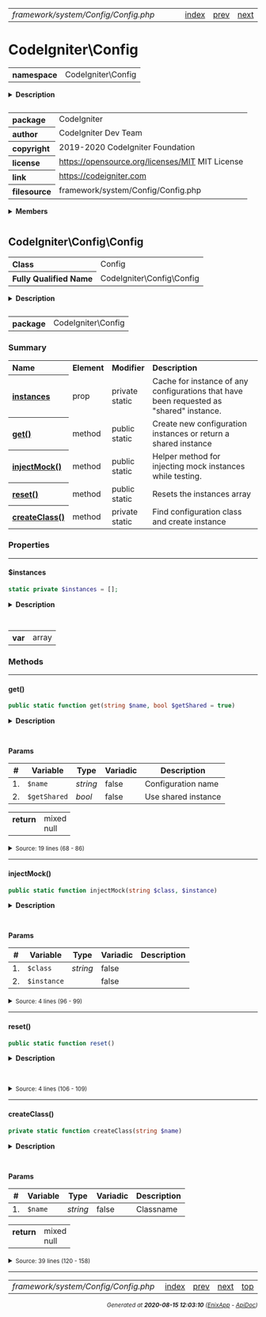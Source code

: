 


 



<table>
<tr>
<td style="width:100%"><em>framework/system/Config/Config.php</em></td>
<td><a href="../../../../../../api/index.md">index</a></td>
<td><a href="../../../../../../api/vendor/codeigniter4/framework/system/Config/BaseService.md">prev</a></td>
<td><a href="../../../../../../api/vendor/codeigniter4/framework/system/Config/DotEnv.md">next</a></td>
</tr>
</table>







# CodeIgniter\Config 
<table style="text-align:left">
<tr><th>namespace</th><td>CodeIgniter\Config</td></tr>
</table>

<details>
<summary style="margin-bottom:12px;"><strong>Description</strong></summary>

<table>
<tr><td>
CodeIgniter
</td></tr>
</table>

<table>
<tr><td>
An open source application development framework for PHP

This content is released under the MIT License (MIT)

Copyright (c) 2014-2019 British Columbia Institute of Technology
Copyright (c) 2019-2020 CodeIgniter Foundation

Permission is hereby granted, free of charge, to any person obtaining a copy
of this software and associated documentation files (the "Software"), to deal
in the Software without restriction, including without limitation the rights
to use, copy, modify, merge, publish, distribute, sublicense, and/or sell
copies of the Software, and to permit persons to whom the Software is
furnished to do so, subject to the following conditions:

The above copyright notice and this permission notice shall be included in
all copies or substantial portions of the Software.

THE SOFTWARE IS PROVIDED "AS IS", WITHOUT WARRANTY OF ANY KIND, EXPRESS OR
IMPLIED, INCLUDING BUT NOT LIMITED TO THE WARRANTIES OF MERCHANTABILITY,
FITNESS FOR A PARTICULAR PURPOSE AND NONINFRINGEMENT. IN NO EVENT SHALL THE
AUTHORS OR COPYRIGHT HOLDERS BE LIABLE FOR ANY CLAIM, DAMAGES OR OTHER
LIABILITY, WHETHER IN AN ACTION OF CONTRACT, TORT OR OTHERWISE, ARISING FROM,
OUT OF OR IN CONNECTION WITH THE SOFTWARE OR THE USE OR OTHER DEALINGS IN
THE SOFTWARE.
</td></tr>
</table>

</details>



<table style="text-align:left">
<tr style="vertical-align:top;">
<th>package</th>
<td>CodeIgniter
</td>
</tr>
<tr style="vertical-align:top;">
<th>author</th>
<td>CodeIgniter Dev Team
</td>
</tr>
<tr style="vertical-align:top;">
<th>copyright</th>
<td>2019-2020 CodeIgniter Foundation
</td>
</tr>
<tr style="vertical-align:top;">
<th>license</th>
<td><a href="https://opensource.org/licenses/MIT">https://opensource.org/licenses/MIT</a>	MIT License
</td>
</tr>
<tr style="vertical-align:top;">
<th>link</th>
<td><a href="https://codeigniter.com">https://codeigniter.com</a>

</td>
</tr>
<tr style="vertical-align:top;">
<th>filesource</th>
<td>framework/system/Config/Config.php
</td>
</tr>
</table>

 

<details>
<summary style="margin-bottom:12px;"><strong>Members</strong></summary>
<table>
<tr><td><a href="../../../../../../api/vendor/codeigniter4/framework/system/Config/AutoloadConfig.md">CodeIgniter\Config\AutoloadConfig</a></td></tr>
<tr><td><a href="../../../../../../api/vendor/codeigniter4/framework/system/Config/BaseConfig.md">CodeIgniter\Config\BaseConfig</a></td></tr>
<tr><td><a href="../../../../../../api/vendor/codeigniter4/framework/system/Config/BaseService.md">CodeIgniter\Config\BaseService</a></td></tr>
<tr><td><a href="../../../../../../api/vendor/codeigniter4/framework/system/Config/Config.md">CodeIgniter\Config\Config</a></td></tr>
<tr><td><a href="../../../../../../api/vendor/codeigniter4/framework/system/Config/DotEnv.md">CodeIgniter\Config\DotEnv</a></td></tr>
<tr><td><a href="../../../../../../api/vendor/codeigniter4/framework/system/Config/ForeignCharacters.md">CodeIgniter\Config\ForeignCharacters</a></td></tr>
<tr><td><a href="../../../../../../api/vendor/codeigniter4/framework/system/Config/Services.md">CodeIgniter\Config\Services</a></td></tr>
<tr><td><a href="../../../../../../api/vendor/codeigniter4/framework/system/Config/View.md">CodeIgniter\Config\View</a></td></tr>
</table>
</details>



 

 
## CodeIgniter\Config\Config

<table style="text-align:left">
<tr><th>Class</th><td>Config</td></tr>
<tr><th>Fully Qualified Name</th><td>CodeIgniter\Config\Config</td></tr>
</table>


<details>
<summary style="margin-bottom:12px;"><strong>Description</strong></summary>

<table>
<tr><td>
Class Config
</td></tr>
</table>


</details>



<table style="text-align:left">
<tr style="vertical-align:top;">
<th>package</th>
<td>CodeIgniter\Config
</td>
</tr>
</table>



### Summary


<table style="text-align:left;">
<tr>
<th>Name</th>
<th>Element</th>
<th>Modifier</th>
<th>Description</th>
</tr>

<tr>
<th><a href="#instances"><strong>instances</strong></a></th>
<td>prop</td>
<td>
private<br>static

</td>
<td>Cache for instance of any configurations that
have been requested as &quot;shared&quot; instance.</td>
</tr>

<tr>
<th><a href="#get"><strong>get</strong>()</a></th>
<td>method</td>
<td>
public<br>static

</td>
<td>Create new configuration instances or return
a shared instance</td>
</tr>
<tr>
<th><a href="#injectMock"><strong>injectMock</strong>()</a></th>
<td>method</td>
<td>
public<br>static

</td>
<td>Helper method for injecting mock instances while testing.</td>
</tr>
<tr>
<th><a href="#reset"><strong>reset</strong>()</a></th>
<td>method</td>
<td>
public<br>static

</td>
<td>Resets the instances array</td>
</tr>
<tr>
<th><a href="#createClass"><strong>createClass</strong>()</a></th>
<td>method</td>
<td>
private<br>static

</td>
<td>Find configuration class and create instance</td>
</tr>

</table>





### Properties


<hr>

#### $instances

```php
static private $instances = [];
```

<details>
<summary style="margin-bottom:12px;"><strong>Description</strong></summary>

<table>
<tr><td>
Cache for instance of any configurations that
have been requested as "shared" instance.
</td></tr>
</table>


</details>



<table style="text-align:left">
</table>




<table>
<tr>
<th style="vertical-align:top;">var</th>
<td>array
</td>
</tr>
</table>







### Methods


<hr>

#### get()

```php
public static function get(string $name, bool $getShared = true)
```

<details>
<summary style="margin-bottom:12px;"><strong>Description</strong></summary>

<table>
<tr><td>
Create new configuration instances or return
a shared instance
</td></tr>
</table>


</details>



<table style="text-align:left">
</table>


**Params**

<table>
<thead>
<tr>
<th>#</th>
<th>Variable</th>
<th>Type</th>
<th>Variadic</th>
<th>Description</th>
</tr>
</thead>
<tbody>

<tr>
<td>1.</td>
<td><code>$name</code></td>
<td><em>string
</em></td>
<td>false</td>
<td>Configuration name</td>
</tr>

<tr>
<td>2.</td>
<td><code>$getShared</code></td>
<td><em>bool
</em></td>
<td>false</td>
<td>Use shared instance</td>
</tr>


</tbody>
</table>



<table>
<tr>
<th style="vertical-align:top;">return</th>
<td>mixed<br>null
</td>
</tr>
</table>





<details>
<summary><small>Source: 19 lines (68 - 86)</small></summary>

```php
public static function get(string $name, bool $getShared = true)
{
	$class = $name;
	if (($pos = strrpos($name, '\\')) !== false)
	{
		$class = substr($name, $pos + 1);
	}

	if (! $getShared)
	{
		return self::createClass($name);
	}

	if (! isset( self::$instances[$class] ))
	{
		self::$instances[$class] = self::createClass($name);
	}
	return self::$instances[$class];
}
```

</details>


<hr>

#### injectMock()

```php
public static function injectMock(string $class, $instance)
```

<details>
<summary style="margin-bottom:12px;"><strong>Description</strong></summary>

<table>
<tr><td>
Helper method for injecting mock instances while testing.
</td></tr>
</table>


</details>



<table style="text-align:left">
</table>


**Params**

<table>
<thead>
<tr>
<th>#</th>
<th>Variable</th>
<th>Type</th>
<th>Variadic</th>
<th>Description</th>
</tr>
</thead>
<tbody>

<tr>
<td>1.</td>
<td><code>$class</code></td>
<td><em>string
</em></td>
<td>false</td>
<td></td>
</tr>

<tr>
<td>2.</td>
<td><code>$instance</code></td>
<td><em>
</em></td>
<td>false</td>
<td></td>
</tr>


</tbody>
</table>








<details>
<summary><small>Source: 4 lines (96 - 99)</small></summary>

```php
public static function injectMock(string $class, $instance)
{
	self::$instances[$class] = $instance;
}
```

</details>


<hr>

#### reset()

```php
public static function reset()
```

<details>
<summary style="margin-bottom:12px;"><strong>Description</strong></summary>

<table>
<tr><td>
Resets the instances array
</td></tr>
</table>


</details>



<table style="text-align:left">
</table>










<details>
<summary><small>Source: 4 lines (106 - 109)</small></summary>

```php
public static function reset()
{
	static::$instances = [];
}
```

</details>


<hr>

#### createClass()

```php
private static function createClass(string $name)
```

<details>
<summary style="margin-bottom:12px;"><strong>Description</strong></summary>

<table>
<tr><td>
Find configuration class and create instance
</td></tr>
</table>


</details>



<table style="text-align:left">
</table>


**Params**

<table>
<thead>
<tr>
<th>#</th>
<th>Variable</th>
<th>Type</th>
<th>Variadic</th>
<th>Description</th>
</tr>
</thead>
<tbody>

<tr>
<td>1.</td>
<td><code>$name</code></td>
<td><em>string
</em></td>
<td>false</td>
<td>Classname</td>
</tr>


</tbody>
</table>



<table>
<tr>
<th style="vertical-align:top;">return</th>
<td>mixed<br>null
</td>
</tr>
</table>





<details>
<summary><small>Source: 39 lines (120 - 158)</small></summary>

```php
private static function createClass(string $name)
{
	if (class_exists($name))
	{
		return new $name();
	}

	$locator = Services::locator();
	$file    = $locator->locateFile($name, 'Config');

	if (empty($file))
	{
		// No file found - check if the class was namespaced
		if (strpos($name, '\\') !== false)
		{
			// Class was namespaced and locateFile couldn't find it
			return null;
		}

		// Check all namespaces
		$files = $locator->search('Config/' . $name);
		if (empty($files))
		{
			return null;
		}

		// Get the first match (prioritizes user and framework)
		$file = reset($files);
	}

	$name = $locator->getClassname($file);

	if (empty($name))
	{
		return null;
	}

	return new $name();
}
```

</details>





 


 
  




<hr>

<table>
<tr>
<td style="width:100%"><em>framework/system/Config/Config.php</em></td>
<td><a href="../../../../../../api/index.md">index</a></td>
<td><a href="../../../../../../api/vendor/codeigniter4/framework/system/Config/BaseService.md">prev</a></td>
<td><a href="../../../../../../api/vendor/codeigniter4/framework/system/Config/DotEnv.md">next</a></td>
<td><a href="#">top</a></td></tr>
</table>




<div style="text-align:right;">

<small>_Generated at **2020-08-15 12:03:10**_ *([EnixApp](https://github.com/enix-app) - [ApiDoc](https://github.com/enix-app/apidoc))*</small>
</div>